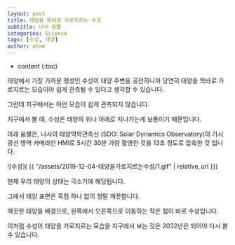 ```yaml
---
layout: post
title: 태양을 똑바로 가로지르는 수성
subtitle: 나사 움짤
categories: Science
tags: [수성, 태양]
author: atom
---
```


* content
{:toc}

태양에서 가장 가까운 행성인 수성이 태양 주변을 공전하니까 당연히 태양을 똑바로 가로지르는 모습이야 쉽게 관측될 수 있다고 생각할 수 있습니다.

그런데 지구에서는 이런 모습이 쉽게 관측되지 않습니다.

지구에서 볼 때, 수성은 태양의 위나 아래로 지나가는게 보통이기 때문입니다.

아래 움짤은, 나사의 태양역학관측선 (SDO: Solar Dynamics Observatory)의 가시광선 영역 카메라인 HMI로 5시간 30분 가량 촬영한 것을 13초 정도로 압축한 것 입니다.


![수성]( {{ "/assets/2019-12-04-태양을가로지르는수성/1.gif" | relative_url }})

현재 우리 태양의 상태는 극소기에 해당됩니다.

그래서 태양 표면은 흑점 하나 없이 정말 깨끗합니다.

깨끗한 태양을 배경으로, 왼쪽에서 오른쪽으로 이동하는 작은 점이 바로 수성입니다.

이처럼 수성이 태양을 가로지르는 모습을 지구에서 보는 것은 2032년은 되어야 다시 볼 수 있습니다.